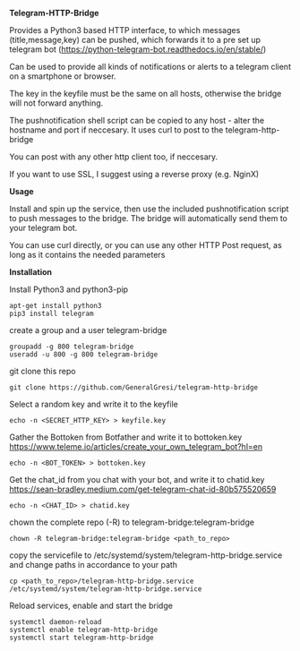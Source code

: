 **Telegram-HTTP-Bridge**

Provides a Python3 based HTTP interface, to which messages (title,message,key) can be pushed, which forwards it to a pre set up telegram bot (https://python-telegram-bot.readthedocs.io/en/stable/)

Can be used to provide all kinds of notifications or alerts to a telegram client on a smartphone or browser.

The key in the keyfile must be the same on all hosts, otherwise the bridge will not forward anything.

The pushnotification shell script can be copied to any host - alter the hostname and port if neccesary.
It uses curl to post to the telegram-http-bridge

You can post with any other http client too, if neccesary.

If you want to use SSL, I suggest using a reverse proxy (e.g. NginX)

**Usage**

Install and spin up the service, then use the included pushnotification script to push messages to the bridge.
The bridge will automatically send them to your telegram bot.

You can use curl directly, or you can use any other HTTP Post request, as long as it contains the needed parameters

**Installation**


Install Python3 and python3-pip
```
apt-get install python3
pip3 install telegram
```


create a group and a user telegram-bridge
```
groupadd -g 800 telegram-bridge
useradd -u 800 -g 800 telegram-bridge
```

git clone this repo
```
git clone https://github.com/GeneralGresi/telegram-http-bridge
```


Select a random key and write it to the keyfile
```
echo -n <SECRET_HTTP_KEY> > keyfile.key
```


Gather the Bottoken from Botfather and write it to bottoken.key
https://www.teleme.io/articles/create_your_own_telegram_bot?hl=en
```
echo -n <BOT_TOKEN> > bottoken.key
```


Get the chat_id from you chat with your bot, and write it to chatid.key
https://sean-bradley.medium.com/get-telegram-chat-id-80b575520659
```
echo -n <CHAT_ID> > chatid.key
```

chown the complete repo (-R) to telegram-bridge:telegram-bridge
```
chown -R telegram-bridge:telegram-bridge <path_to_repo>
```

copy the servicefile to /etc/systemd/system/telegram-http-bridge.service and change paths in accordance to your path
```
cp <path_to_repo>/telegram-http-bridge.service /etc/systemd/system/telegram-http-bridge.service
```

Reload services, enable and start the bridge
```
systemctl daemon-reload
systemctl enable telegram-http-bridge
systemctl start telegram-http-bridge
```
